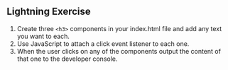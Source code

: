## Lightning Exercise

1. Create three `<h3>` components in your index.html file and add any text you want to each.
2. Use JavaScript to attach a click event listener to each one.
3. When the user clicks on any of the components output the content of that one to the developer console.
